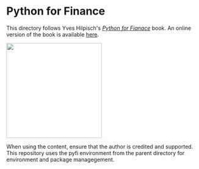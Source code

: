 # Python for Finance

This directory follows Yves Hilpisch's [*Python for Fianace*](https://github.com/yhilpisch/py4fi) book. An online version of the book is available [here](https://www.sea-stat.com/wp-content/uploads/2021/05/Yves-Hilpisch-Python-for-Finance_-Mastering-Data-Driven-Finance-Book-OReilly-2018.pdf).

<img 
    src='https://m.media-amazon.com/images/I/919ecXlVukL._AC_UF1000,1000_QL80_.jpg'
    width=250px
/>

When using the content, ensure that the author is credited and supported. This repository uses the pyfi environment from the parent directory for environment and package managegement.